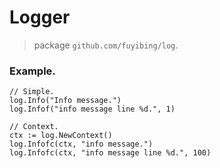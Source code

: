 # Logger

> package `github.com/fuyibing/log`.

### Example.

```text
// Simple.
log.Info("Info message.")
log.Infof("info message line %d.", 1)

// Context.
ctx := log.NewContext()
log.Infofc(ctx, "info message.")
log.Infofc(ctx, "info message line %d.", 100)
```

